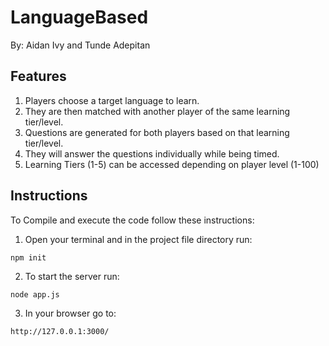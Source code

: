 # LanguageBased

By: Aidan Ivy and Tunde Adepitan

##  Features 

1. Players choose a target language to learn.
2. They are then matched with another player of the same learning tier/level.
3. Questions are generated for both players based on that learning tier/level.
4. They will answer the questions individually while being timed.
5. Learning Tiers (1-5) can be accessed depending on player level (1-100)


##  Instructions 

To Compile and execute the code follow these instructions:

1. Open your terminal and in the project file directory run: 

```
npm init
```

2. To start the server run:

```
node app.js
```

3. In your browser go to:

```
http://127.0.0.1:3000/
```